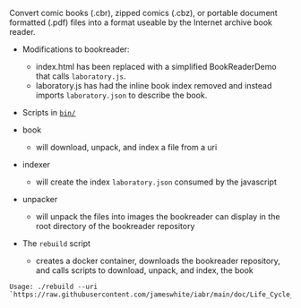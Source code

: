 Convert comic books (.cbr), zipped comics (.cbz), or portable document formatted (.pdf) files into a format useable by the Internet archive book reader.


  - Modifications to bookreader:
    - index.html has been replaced with a simplified BookReaderDemo that calls `laboratory.js`.
    - laboratory.js has had the inline book index removed and instead imports `laboratory.json` to describe the book.


  - Scripts in [`bin/`](tree/main/bin)

  - book
    - will download, unpack, and index a file from a uri

  - indexer
    - will create the index `laboratory.json` consumed by the javascript

  - unpacker
    - will unpack the files into images the bookreader can display in the root directory of the bookreader repository


  - The `rebuild` script
    - creates a docker container, downloads the bookreader repository, and calls scripts to download, unpack, and index, the book
```
Usage: ./rebuild --uri `https://raw.githubusercontent.com/jameswhite/iabr/main/doc/Life_Cycle_of_a_Silver_Bullet.pdf`
```

